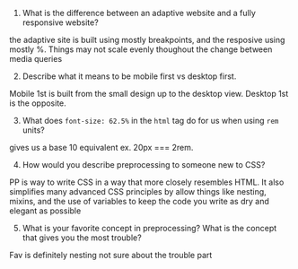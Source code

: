 1. What is the difference between an adaptive website and a fully responsive website?

the adaptive site is built using mostly breakpoints, and the resposive using mostly %. Things may not scale evenly thoughout the change between media queries


2. Describe what it means to be mobile first vs desktop first.

Mobile 1st is built from the small design up to the desktop view. Desktop 1st is the opposite.


3. What does `font-size: 62.5%` in the `html` tag do for us when using `rem` units?


gives us a base 10 equivalent ex. 20px === 2rem.

4. How would you describe preprocessing to someone new to CSS?


PP is  way to write CSS in a way that more closely resembles HTML. It also simplifies many advanced CSS principles by allow things like nesting, mixins, and the use of variables to keep the code you write as dry and elegant as possible


5. What is your favorite concept in preprocessing? What is the concept that gives you the most trouble?

Fav is definitely nesting not sure about the trouble part